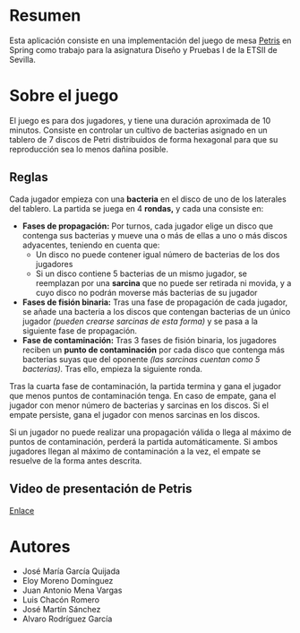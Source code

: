 # Resumen

Esta aplicación consiste en una implementación del juego de mesa [Petris](https://zacatrus.es/petris.html) en Spring como trabajo para la asignatura Diseño y Pruebas I de la ETSII de Sevilla.

# Sobre el juego

El juego es para dos jugadores, y tiene una duración aproximada de 10 minutos. Consiste en controlar un cultivo de bacterias asignado en un tablero de 7 discos de Petri distribuidos de forma hexagonal para que su reproducción sea lo menos dañina posible.

## Reglas

Cada jugador empieza con una **bacteria** en el disco de uno de los laterales del tablero. La partida se juega en 4 **rondas,** y cada una consiste en:

* **Fases de propagación:** Por turnos, cada jugador elige un disco que contenga sus bacterias y mueve una o más de ellas a uno o más discos adyacentes, teniendo en cuenta que:
  * Un disco no puede contener igual número de bacterias de los dos jugadores 
  * Si un disco contiene 5 bacterias de un mismo jugador, se reemplazan por una **sarcina** que no puede ser retirada ni movida, y a cuyo disco no podrán moverse más bacterias de su jugador
* **Fases de fisión binaria:** Tras una fase de propagación de cada jugador, se añade una bacteria a los discos que contengan bacterias de un único jugador *(pueden crearse sarcinas de esta forma)* y se pasa a la siguiente fase de propagación.
* **Fase de contaminación:** Tras 3 fases de fisión binaria, los jugadores reciben un **punto de contaminación** por cada disco que contenga más bacterias suyas que del oponente *(las sarcinas cuentan como 5 bacterias).* Tras ello, empieza la siguiente ronda.

Tras la cuarta fase de contaminación, la partida termina y gana el jugador que menos puntos de contaminación tenga. En caso de empate, gana el jugador con menor número de bacterias y sarcinas en los discos. Si el empate persiste, gana el jugador con menos sarcinas en los discos.

Si un jugador no puede realizar una propagación válida o llega al máximo de puntos de contaminación, perderá la partida automáticamente. Si ambos jugadores llegan al máximo de contaminación a la vez, el empate se resuelve de la forma antes descrita.

## Video de presentación de Petris

[Enlace](https://www.youtube.com/watch?v=gtE0AmNyh9A)

# Autores

* José María García Quijada
* Eloy Moreno Domínguez
* Juan Antonio Mena Vargas
* Luis Chacón Romero
* José Martín Sánchez
* Alvaro Rodríguez García
